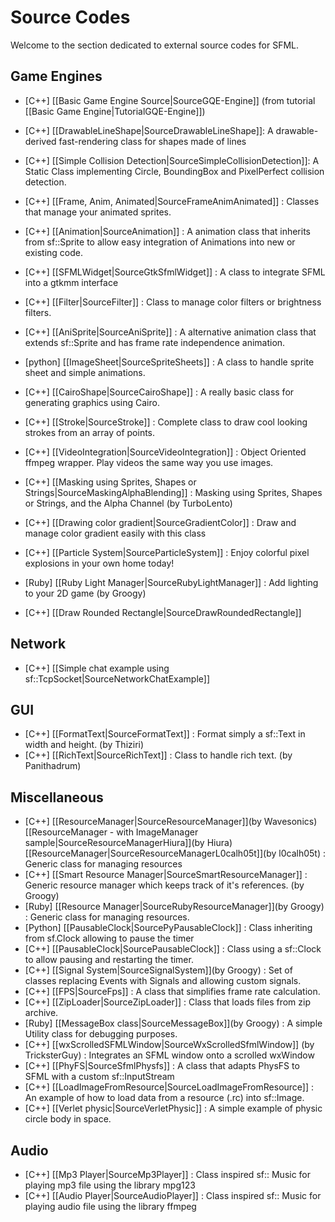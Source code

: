 # Source Codes

Welcome to the section dedicated to external source codes for SFML.

## Game Engines
* [C++] [[Basic Game Engine Source|SourceGQE-Engine]] (from tutorial [[Basic Game Engine|TutorialGQE-Engine]])

* [C++] [[DrawableLineShape|SourceDrawableLineShape]]: A drawable-derived fast-rendering class for shapes made of lines
* [C++] [[Simple Collision Detection|SourceSimpleCollisionDetection]]: A Static Class implementing Circle, BoundingBox and PixelPerfect collision detection.
* [C++] [[Frame, Anim, Animated|SourceFrameAnimAnimated]] : Classes that manage your animated sprites.
* [C++] [[Animation|SourceAnimation]] : A animation class that inherits from sf::Sprite to allow easy integration of Animations into new or existing code.
* [C++] [[SFMLWidget|SourceGtkSfmlWidget]] : A class to integrate SFML into a gtkmm interface
* [C++] [[Filter|SourceFilter]] : Class to manage color filters or brightness filters.
* [C++] [[AniSprite|SourceAniSprite]] : A alternative animation class that extends sf::Sprite and has frame rate independence animation.
* [python] [[ImageSheet|SourceSpriteSheets]] : A class to handle sprite sheet and simple animations.
* [C++] [[CairoShape|SourceCairoShape]] : A really basic class for generating graphics using Cairo.
* [C++] [[Stroke|SourceStroke]] : Complete class to draw cool looking strokes from an array of points.
* [C++] [[VideoIntegration|SourceVideoIntegration]] : Object Oriented ffmpeg wrapper. Play videos the same way you use images.
* [C++] [[Masking using Sprites, Shapes or Strings|SourceMaskingAlphaBlending]] : Masking using Sprites, Shapes or Strings, and the Alpha Channel (by TurboLento)
* [C++] [[Drawing color gradient|SourceGradientColor]] : Draw and manage color gradient easily with this class
* [C++] [[Particle System|SourceParticleSystem]] : Enjoy colorful pixel explosions in your own home today!
* [Ruby] [[Ruby Light Manager|SourceRubyLightManager]] : Add lighting to your 2D game (by Groogy)
* [C++] [[Draw Rounded Rectangle|SourceDrawRoundedRectangle]] 

## Network
* [C++] [[Simple chat example using sf::TcpSocket|SourceNetworkChatExample]]

## GUI
* [C++] [[FormatText|SourceFormatText]] : Format simply a sf::Text in width and height. (by Thiziri)
* [C++] [[RichText|SourceRichText]] : Class to handle rich text. (by Panithadrum)

## Miscellaneous
* [C++] [[ResourceManager|SourceResourceManager]](by Wavesonics) [[ResourceManager - with ImageManager sample|SourceResourceManagerHiura]](by Hiura) [[ResourceManager|SourceResourceManagerL0calh05t]](by l0calh05t)  : Generic class for managing resources
* [C++] [[Smart Resource Manager|SourceSmartResourceManager]] : Generic resource manager which keeps track of it's references. (by Groogy)
* [Ruby] [[Resource Manager|SourceRubyResourceManager]](by Groogy)  : Generic class for managing resources.
* [Python] [[PausableClock|SourcePyPausableClock]] : Class inheriting from sf.Clock allowing to pause the timer
* [C++] [[PausableClock|SourcePausableClock]] : Class using a sf::Clock to allow pausing and restarting the timer.
* [C++] [[Signal System|SourceSignalSystem]](by Groogy)  : Set of classes replacing Events with Signals and allowing custom signals.
* [C++] [[FPS|SourceFps]] : A class that simplifies frame rate calculation.
* [C++] [[ZipLoader|SourceZipLoader]] : Class that loads files from zip archive.
* [Ruby] [[MessageBox class|SourceMessageBox]](by Groogy)  : A simple Utility class for debugging purposes.
* [C++] [[wxScrolledSFMLWindow|SourceWxScrolledSfmlWindow]] (by TricksterGuy) : Integrates an SFML window onto a scrolled wxWindow
* [C++] [[PhyFS|SourceSfmlPhysfs]] : A class that adapts PhysFS to SFML with a custom sf::InputStream
* [C++] [[LoadImageFromResource|SourceLoadImageFromResource]] : An example of how to load data from a resource (.rc) into sf::Image.
* [C++] [[Verlet physic|SourceVerletPhysic]] : A simple example of physic circle body in space.

## Audio
* [C++] [[Mp3 Player|SourceMp3Player]] : Class inspired sf:: Music for playing mp3 file using the library mpg123
* [C++] [[Audio Player|SourceAudioPlayer]] : Class inspired sf:: Music for playing audio file using the library ffmpeg

